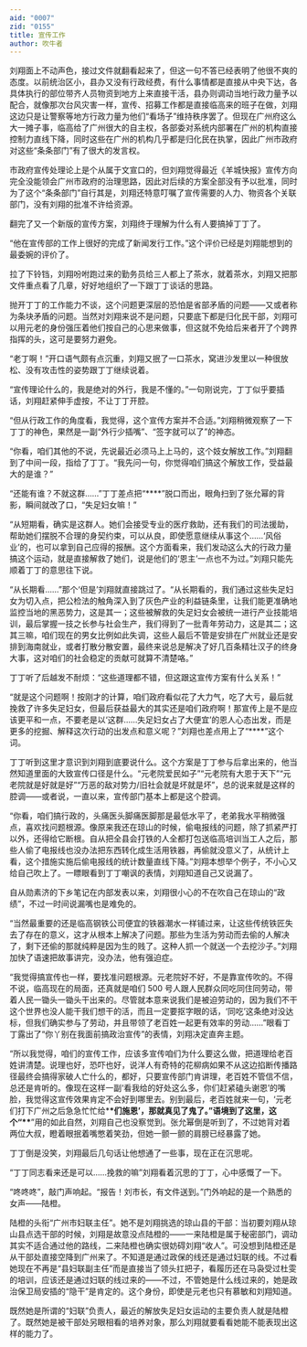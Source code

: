 ```yaml
---
aid: "0007"
zid: "0155"
title: 宣传工作
author: 吹牛者
---
```


刘翔面上不动声色，接过文件就翻看起来了，但这一句不答已经表明了他很不爽的态度。以前统治区小，县办又没有行政经费，有什么事情都是直接从中央下达，各具体执行的部位带齐人员物资到地方上来直接干活，县办则调动当地行政力量予以配合，就像那次台风灾害一样，宣传、招募工作都是直接临高来的班子在做，刘翔这边只是让警察等地方行政力量为他们“看场子”维持秩序罢了。但现在广州府这么大一摊子事，临高给了广州很大的自主权，各部委对系统内部署在广州的机构直接控制力直线下降，同时这些在广州的机构几乎都是归化民在执掌，因此广州市政府对这些“条条部门”有了很大的发言权。

市政府宣传处理论上是个从属于文宣口的，但刘翔觉得最近《羊城快报》宣传方向完全没能领会广州市政府的治理思路，因此对后续的方案全部没有予以批准，同时为了这个“条条部门”自行其是，刘翔还特意叮嘱了宣传需要的人力、物资各个关联部门，没有刘翔的批准不许给资源。

翻完了又一个新版的宣传方案，刘翔终于理解为什么有人要搞掉丁丁了。

“他在宣传部的工作上很好的完成了新闻发行工作。”这个评价已经是刘翔能想到的最委婉的评价了。

拉了下铃铛，刘翔吩咐跑过来的勤务员给三人都上了茶水，就着茶水，刘翔又把那文件重点看了几章，好好地组织了一下跟丁丁谈话的思路。

抛开丁丁的工作能力不谈，这个问题更深层的恐怕是省部矛盾的问题――又或者称为条块矛盾的问题。当然对刘翔来说不是问题，只要底下都是归化民干部，刘翔可以用元老的身份强压着他们按自己的心思来做事，但这就不免给后来者开了个跨界指挥的头，这可是要努力避免。

“老丁啊！”开口语气颇有点沉重，刘翔又抿了一口茶水，窝进沙发里以一种很放松、没有攻击性的姿势跟丁丁继续说着。

“宣传理论什么的，我是绝对的外行，我是不懂的。”一句刚说完，丁丁似乎要插话，刘翔赶紧伸手虚按，不让丁丁开腔。

“但从行政工作的角度看，我觉得，这个宣传方案并不合适。”刘翔稍微观察了一下丁丁的神色，果然是一副“外行少插嘴”、“签字就可以了”的神态。

“你看，咱们其他的不说，先说最近必须马上上马的，这个妓女解放工作。”刘翔翻到了中间一段，指给了丁丁。“我先问一句，你觉得咱们搞这个解放工作，受益最大的是谁？”

“还能有谁？不就这群……”丁丁差点把“\*\*\*\*”脱口而出，眼角扫到了张允幂的背影，瞬间就改了口，“失足妇女嘛！”

“从短期看，确实是这群人。她们会接受专业的医疗救助，还有我们的司法援助，帮助她们摆脱不合理的身契约束，可以从良，即使愿意继续从事这个……‘风俗业’的，也可以拿到自己应得的报酬。这个方面看来，我们发动这么大的行政力量搞这个运动，就是直接解救了她们，说是他们的‘恩主’一点也不为过。”刘翔只能先顺着丁丁的意思往下说。

“从长期看……”那个‘但是’刘翔就直接跳过了。“从长期看的，我们通过这些失足妇女为切入点，把公检法的触角深入到了灰色产业的利益链条里，让我们能更准确地监控当地的黑恶势力，这是其一；这些被解救的失足妇女会被统一进行产业技能培训，最后掌握一技之长参与社会生产，我们得到了一批青年劳动力，这是其二；这其三嘛，咱们现在的男女比例如此失调，这些人最后不管是安排在广州就业还是安排到海南就业，或者打散分散安置，最终来说总是解决了好几百条精壮汉子的终身大事，这对咱们的社会稳定的贡献可就算不清楚咯。”

丁丁听了后越发不耐烦：“这些道理都不错，但这跟这宣传方案有什么关系！”

“就是这个问题啊！按刚才的计算，咱们政府看似花了大力气，吃了大亏，最后就挽救了许多失足妇女，但最后获益最大的其实还是咱们政府啊！那宣传上是不是应该更平和一点，不要老是以‘这群……失足妇女占了大便宜’的恩人心态出发，而是更多的挖掘、解释这次行动的出发点和意义呢？”刘翔也差点用上了“\*\*\*\*”这个词。

丁丁听到这里才意识到刘翔到底要说什么。这个方案是丁丁参与后拿出来的，他当然知道里面的大致宣传口径是什么。“元老院爱民如子”“元老院有大恩于天下”“元老院就是好就是好”“万恶的敌对势力/旧社会就是坏就是坏”，总的说来就是这样的腔调――或者说，一直以来，宣传部门基本上都是这个腔调。

“你看，咱们搞行政的，头痛医头脚痛医脚那是最低水平了，老弟我水平稍微强点，喜欢找问题根源。像原来我还在琼山的时候，偷电报线的问题，除了抓紧严打以外，还得给它断根。自从把全县会打铁的人全都打包送临高培训当工人之后，那些人偷了电报线也没办法把东西转化成生活用铁器，再偷就没意义了，从统计上看，这个措施实施后偷电报线的统计数量直线下降。”刘翔本想举个例子，不小心又给自己吹上了。一瞟眼看到丁丁嘲讽的表情，刘翔知道自己又说漏了。

自从勋素济的下乡笔记在内部发表以来，刘翔很小心的不在吹自己在琼山的“政绩”，不过一时间说漏嘴也是难免的。

“当然最重要的还是临高钢铁公司便宜的铁器潮水一样铺过来，让这些传统铁匠失去了存在的意义，这才从根本上解决了问题。那些为生活为劳动而去偷的人解决了，剩下还偷的那就纯粹是因为生的贱了。这种人抓一个就送一个去挖沙子。”刘翔加快了语速把故事讲完，没办法，他有强迫症。

“我觉得搞宣传也一样，要找准问题根源。元老院好不好，不是靠宣传吹的。不得不说，临高现在的局面，还真就是咱们 500 号人跟人民群众同吃同住同劳动，带着人民一锄头一锄头干出来的。尽管就本意来说我们是被迫劳动的，因为我们不干这个世界也没人能干我们想干的活，而且一定要抠字眼的话，‘同吃’这条绝对没达标，但我们确实参与了劳动，并且带领了老百姓一起更有效率的劳动……”眼看丁丁露出了“你丫别在我面前搞政治宣传”的表情，刘翔决定直奔主题。

“所以我觉得，咱们的宣传工作，应该多宣传咱们为什么要这么做，把道理给老百姓讲清楚。说理也好，恐吓也好，说洋人有奇特的花柳病如果不从这边掐断传播路径最终会搞得家破人亡什么的，都好，只要宣传部门肯讲理，老百姓不管信不信，总还是肯听的。像现在这样一副‘看我给的好处这么多，你们赶紧磕头谢恩’的嘴脸，我觉得这宣传效果肯定不会好到哪里去。别到最后，老百姓就来一句，‘元老们打下广州之后急急忙忙给\***\*们施恩’，那就真见了鬼了。”语境到了这里，这个“\*\***”用的如此自然，刘翔自己也没察觉到。张允幂倒是听到了，不过她背对着两位大叔，瞪着眼抿着嘴憋着笑劲，但她一颤一颤的肩膀已经暴露了她。

丁丁倒是没笑，刘翔最后几句话让他想通了一些事，现在正在沉思呢。

“丁丁同志看来还是可以……挽救的嘛”刘翔看着沉思的丁丁，心中感慨了一下。

“咚咚咚”，敲门声响起。“报告！刘市长，有文件送到。”门外响起的是一个熟悉的女声――陆橙。

陆橙的头衔“广州市妇联主任”。她不是刘翔挑选的琼山县的干部：当初要刘翔从琼山县点选干部的时候，刘翔是故意没点陆橙的――一来陆橙是属于秘密部门，调动其实不适合通过他的路线，二来陆橙也确实很妨碍刘翔“收人”。可没想到陆橙还是从干部处直接空降到广州来了。不知道是通过政保的线还是通过妇联的线。不过看她现在不再是“县妇联副主任”而是直接当了领头扛把子，看履历还在马袅受过杜雯的培训，应该还是通过妇联的线过来的――不过，不管她是什么线过来的，她是政治保卫局安插的“隐干”是肯定的。这个身份，即使是元老也只有慕敏和刘翔知道。

既然她是所谓的“妇联”负责人，最近的解放失足妇女运动的主要负责人就是陆橙了。既然她是被干部处另眼相看的培养对象，那么刘翔就要看看她能不能表现出这样的能力了。
